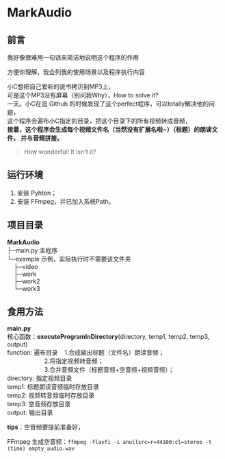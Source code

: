 # MarkAudio

## 前言

我好像很难用一句话来简洁地说明这个程序的作用

方便你理解，我会列我的使用场景以及程序执行内容

小C想把自己爱听的说书拷贝到MP3上，  
可是这个MP3没有屏幕（别问我Why），How to solve it?  
一天。小C在逛 Github 的时候发现了这个perfect程序，可以totally解决他的问题，  
这个程序会遍布小C指定的目录，把这个目录下的所有视频转成音频，  
**接着，这个程序会生成每个视频文件名（当然没有扩展名啦~）（标题）的朗读文件，**
**并与音频拼接。**

> How wonderful! It isn't it?



## 运行环境

1. 安装 Pyhton；  
2. 安装 FFmpeg，并已加入系统Path。



## 项目目录

**MarkAudio**  
├─main.py 主程序  
└─example 示例，实际执行时不需要该文件夹  
$~~~~$├─video  
$~~~~$├─work  
$~~~~$├─work2  
$~~~~$└─work3



## 食用方法

**main.py**  
核心函数：**executeProgramInDirectory**(directory, temp1, temp2, temp3, output)  
function: 遍布目录$~~~~$1.合成输出标题（文件名）朗读音频；  
$~~~~~~~~~~~~~~~~~~~~~~$2.将指定视频转音频；  
$~~~~~~~~~~~~~~~~~~~~~~$3.合并音频文件（标题音频+空音频+视频音频）；  
directory: 指定视频目录  
temp1: 标题朗读音频临时存放目录  
temp2: 视频转音频临时存放目录  
temp3: 空音频存放目录  
output: 输出目录  
  
**tips**：空音频要提前准备好，  
  
FFmpeg 生成空音频：`ffmpeg -flavfi -i anullsrc=r=44100:cl=stereo -t (time) empty_audio.wav`

